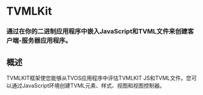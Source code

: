 # TVMLKit
### 通过在你的二进制应用程序中嵌入JavaScript和TVML文件来创建客户端-服务器应用程序。
## 概述
TVMLKIT框架使您能够从TVOS应用程序中评估TVMLKIT JS和TVML文件。您可以通过JavaScript环境创建TVML元素、样式、视图和视图控制器。
